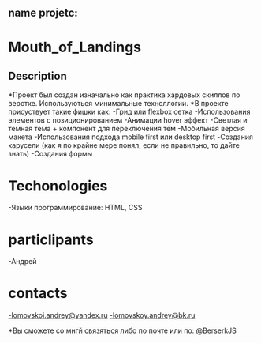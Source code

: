 ## name projetc:

# Mouth_of_Landings


## Description

*Проект был создан изначально как практика хардовых скиллов по верстке. Используються минимальные техноллогии.
*В проекте присуствует такие фишки как: 
  -Грид или flexbox сетка
  -Использования элементов с позиционированием 
  -Анимации hover эффект
  -Светлая и темная тема + компонент для переключения тем
  -Мобильная версия макета
  -Использования подхода mobile first или desktop first 
  -Создания карусели (как я по крайне мере понял, если не правильно, то дайте знать) 
  -Создания формы

# Techonologies

-Языки программирование: HTML, CSS

# particlipants
-Андрей 


# contacts 

-lomovskoi.andrey@yandex.ru 
-lomovskoy.andrey@bk.ru 

*Вы сможете со мнгй связяться либо по почте или по: @BerserkJS  